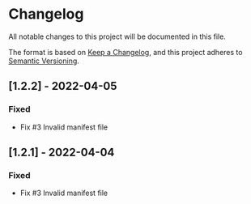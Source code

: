# Changelog
All notable changes to this project will be documented in this file.

The format is based on [Keep a Changelog](https://keepachangelog.com/en/1.0.0/),
and this project adheres to [Semantic Versioning](https://semver.org/spec/v2.0.0.html).

## [1.2.2] - 2022-04-05
### Fixed
- Fix #3 Invalid manifest file

## [1.2.1] - 2022-04-04
### Fixed
- Fix #3 Invalid manifest file
